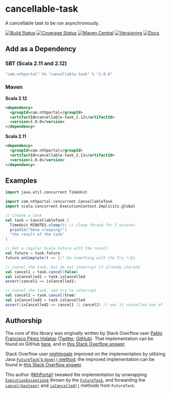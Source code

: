 # cancellable-task
A cancellable task to be run asynchronously.

[![Build Status](https://travis-ci.org/NthPortal/cancellable-task.svg?branch=master)](https://travis-ci.org/NthPortal/cancellable-task)
[![Coverage Status](https://coveralls.io/repos/github/NthPortal/cancellable-task/badge.svg?branch=master)](https://coveralls.io/github/NthPortal/cancellable-task?branch=master)
[![Maven Central](https://img.shields.io/maven-central/v/com.nthportal/cancellable-task_2.12.svg)](https://mvnrepository.com/artifact/com.nthportal/cancellable-task_2.12)
[![Versioning](https://img.shields.io/badge/versioning-semver%202.0.0-blue.svg)](http://semver.org/spec/v2.0.0.html)
[![Docs](https://www.javadoc.io/badge/com.nthportal/cancellable-task_2.12.svg?color=blue&label=docs)](https://www.javadoc.io/doc/com.nthportal/cancellable-task_2.12)

## Add as a Dependency

### SBT (Scala 2.11 and 2.12)

```sbt
"com.nthportal" %% "cancellable-task" % "1.0.0"
```

### Maven

**Scala 2.12**

```xml
<dependency>
  <groupId>com.nthportal</groupId>
  <artifactId>cancellable-task_2.12</artifactId>
  <version>1.0.0</version>
</dependency>
```

**Scala 2.11**

```xml
<dependency>
  <groupId>com.nthportal</groupId>
  <artifactId>cancellable-task_2.11</artifactId>
  <version>1.0.0</version>
</dependency>
```

## Examples

```scala
import java.util.concurrent.TimeUnit

import com.nthportal.concurrent.CancellableTask
import scala.concurrent.ExecutionContext.Implicits.global

// Create a task
val task = CancellableTask {
  TimeUnit.MINUTES.sleep(5) // sleep thread for 5 minutes
  println("Done sleeping!")
  "the result of the task"
}

// Get a regular Scala Future with the result
val future = task.future
future.onComplete(t => {/* Do something with the Try */})

// Cancel the task, but do not interrupt if already started
val cancel1 = task.cancel(false)
val isCancelled1 = task.isCancelled
assert(cancel1 == isCancelled1)

// Cancel the task, and try to interrupt
val cancel2 = task.cancel(true)
val isCancelled2 = task.isCancelled
assert(isCancelled2 == cancel1 || cancel2) // was it cancelled one of the times?
```

## Authorship

The core of this library was originally written by Stack Overflow user [Pablo Francisco Pérez Hidalgo](https://stackoverflow.com/users/1893995/pablo-francisco-p%C3%A9rez-hidalgo) ([Twitter](https://twitter.com/pfcoperez), [GitHub](https://github.com/pfcoperez)). That implementation can be found on GitHub [here](https://github.com/Stratio/common-utils/blob/b9195e3a2b206bb65bf61b412371cf07858d5450/src/main/scala/com/stratio/common/utils/concurrent/Cancellable.scala), and in [this Stack Overflow answer](https://stackoverflow.com/a/35724035/5101123).

Stack Overflow user [nightingale](https://stackoverflow.com/users/133062/nightingale) improved on the implementation by utilizing Java [`FutureTask`'s `done()` method](https://docs.oracle.com/javase/8/docs/api/java/util/concurrent/FutureTask.html#done--); the improved implementation can be found in [this Stack Overflow answer](https://stackoverflow.com/a/39986418/5101123).

This author ([NthPortal](https://github.com/NthPortal)) tweaked the implementation by unwrapping [`ExecutionException`s](https://docs.oracle.com/javase/8/docs/api/java/util/concurrent/ExecutionException.html) thrown by the [`FutureTask`](https://docs.oracle.com/javase/8/docs/api/java/util/concurrent/FutureTask.html), and forwarding the [`cancel(boolean)`](https://docs.oracle.com/javase/8/docs/api/java/util/concurrent/FutureTask.html#cancel-boolean-) and [`isCancelled()`](https://docs.oracle.com/javase/8/docs/api/java/util/concurrent/FutureTask.html#isCancelled--) methods from `FutureTask`.
